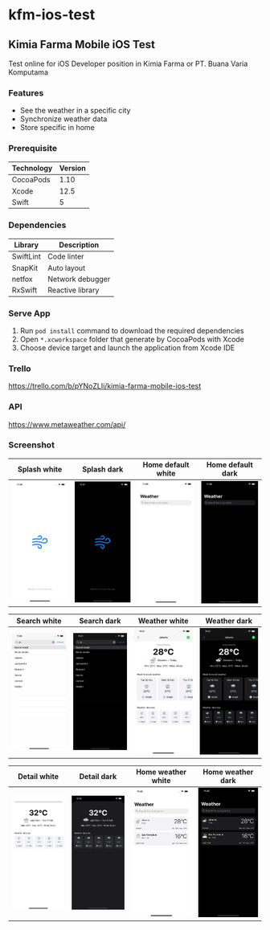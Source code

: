 # kfm-ios-test

## Kimia Farma Mobile iOS Test

Test online for iOS Developer position in Kimia Farma or PT. Buana Varia Komputama

### Features

- See the weather in a specific city
- Synchronize weather data
- Store specific in home

### Prerequisite

Technology | Version
-- | --
CocoaPods | 1.10
Xcode | 12.5
Swift | 5

### Dependencies

Library | Description
-- | --
SwiftLint | Code linter
SnapKit | Auto layout
netfox | Network debugger
RxSwift | Reactive library

### Serve App

1. Run `pod install` command to download the required dependencies
2. Open `*.xcworkspace` folder that generate by CocoaPods with Xcode
3. Choose device target and launch the application from Xcode IDE

### Trello

https://trello.com/b/pYNoZLIi/kimia-farma-mobile-ios-test

### API

https://www.metaweather.com/api/

### Screenshot

Splash white | Splash dark | Home default white | Home default dark
-- | -- | -- | --
![](/screenshot/splash-white.png) | ![](/screenshot/splash-dark.png) | ![](/screenshot/home-empty-white.png) | ![](/screenshot/home-empty-dark.png)

Search white | Search dark | Weather white | Weather dark
-- | -- | -- | --
![](/screenshot/search-white.png) | ![](/screenshot/search-dark.png) | ![](/screenshot/weather-white.png) | ![](/screenshot/weather-dark.png)

Detail white | Detail dark | Home weather white | Home weather dark
-- | -- | -- | --
![](/screenshot/detail-white.png) | ![](/screenshot/detail-dark.png) | ![](/screenshot/home-data-white.png) | ![](/screenshot/home-data-dark.png)
